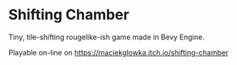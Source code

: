 # Shifting Chamber

Tiny, tile-shifting rougelike-ish game made in Bevy Engine.

Playable on-line on https://maciekglowka.itch.io/shifting-chamber
